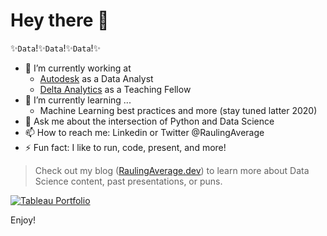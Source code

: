# Hey there 👋

✨`Data`!✨`Data`!✨`Data`!✨

- 🔭 I’m currently working at 
     - [Autodesk](https://www.autodesk.com/solutions/architecture-engineering-construction/construction) as a Data Analyst 
     - [Delta Analytics](deltanalytics.org/) as a Teaching Fellow
- 🌱 I’m currently learning ...
     - Machine Learning best practices and more (stay tuned latter 2020)
- 💬 Ask me about the intersection of Python and Data Science
- 📫 How to reach me: Linkedin or Twitter @RaulingAverage
- ⚡ Fun fact: I like to run, code, present, and more!
> Check out my blog ([RaulingAverage.dev](https://raulingaverage.dev/)) to learn more about Data Science content, past presentations, or puns.

[![Tableau Portfolio](https://pbs.twimg.com/media/EcimbpRUYAUdF-r?format=png&name=large)](https://public.tableau.com/profile/raul.maldonado#!/vizhome/Portfolio_52/Portfolio-2018?publish=yes)

Enjoy!
